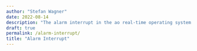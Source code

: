 ```yaml
---
author: "Stefan Wagner"
date: 2022-08-14
description: "The alarm interrupt in the ao real-time operating system."
draft: true
permalink: /alarm-interrupt/
title: "Alarm Interrupt"
---
```

